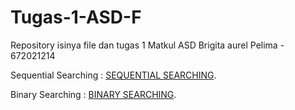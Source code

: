 # Tugas-1-ASD-F
Repository isinya file dan tugas 1 Matkul ASD Brigita aurel Pelima - 672021214

Sequential Searching : 
<a href="https://github.com/Brigita-aurel/Tugas-1-ASD-F/blob/main/Sequential%20Searching%20(%20linear%20).c">SEQUENTIAL SEARCHING</a>.

Binary Searching :
<a href="https://github.com/Brigita-aurel/Tugas-1-ASD-F/commit/826ced3fbfbe2ee4bd91a3e2fe645510b9f775ef">BINARY SEARCHING</a>.
